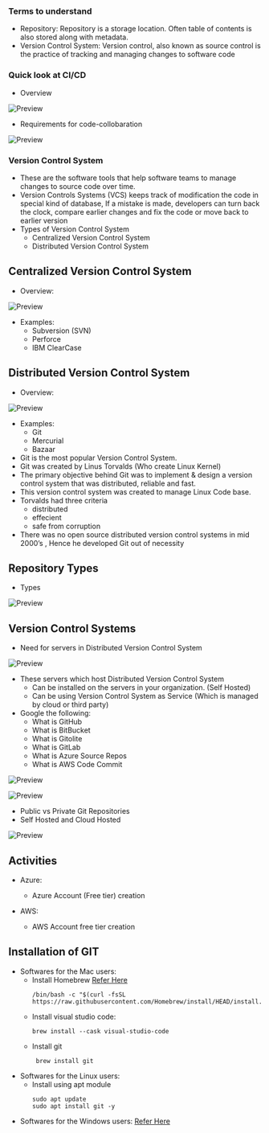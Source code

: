 ### Terms to understand

* Repository: Repository is a storage location. Often table of contents is also stored along with metadata.
* Version Control System: Version control, also known as source control is the practice of tracking and managing changes to software code

### Quick look at CI/CD
* Overview

![Preview](./Images/cicd.png)

*  Requirements for code-collobaration


![Preview](./Images/git-need.png)

### Version Control System

* These are the software tools that help software teams to manage changes to source code over time.
* Version Controls Systems (VCS) keeps track of modification the code in special kind of database, If a mistake is made, developers can turn back the clock, compare earlier changes and fix the code or move back to earlier version
* Types of Version Control System
    * Centralized Version Control System
    * Distributed Version Control System

## Centralized Version Control System

* Overview:

![Preview](./Images/centralised.png)

* Examples:
   * Subversion (SVN)
   * Perforce
   * IBM ClearCase

## Distributed Version Control System

* Overview:

![Preview](./Images/distributed.png)

* Examples:
    * Git
    * Mercurial
    * Bazaar
* Git is the most popular Version Control System. 
* Git was created by Linus Torvalds (Who create Linux Kernel)
* The primary objective behind Git was to implement & design a version control system that was distributed, reliable and fast.
* This version control system was created to manage Linux Code base.
* Torvalds had three criteria 
    * distributed
    * effecient
    * safe from corruption
* There was no open source distributed version control systems in mid 2000’s , Hence he developed Git out of necessity

## Repository Types

* Types

![Preview](./Images/repository.png)

## Version Control Systems

* Need for servers in Distributed Version Control System

![Preview](./Images/git1.png)

* These servers which host Distributed Version Control System
    * Can be installed on the servers in your organization. (Self Hosted)
    * Can be using Version Control System as Service (Which is managed by cloud or third party)
*  Google the following:
    * What is GitHub
    * What is BitBucket
    * What is Gitolite
    * What is GitLab
    * What is Azure Source Repos
    * What is AWS Code Commit

![Preview](./Images/git5.png)

![Preview](./Images/git3.png)

* Public vs Private Git Repositories 
* Self Hosted and Cloud Hosted

![Preview](./Images/git2.png)

## Activities

* Azure:

    * Azure Account (Free tier) creation

* AWS:

    * AWS Account free tier creation

## Installation of GIT

* Softwares for the Mac users:
    * Install Homebrew [Refer Here](https://brew.sh/)
        ```
        /bin/bash -c "$(curl -fsSL https://raw.githubusercontent.com/Homebrew/install/HEAD/install.sh)"
        ```
    * Install visual studio code: 
        ```
        brew install --cask visual-studio-code
        ```
    * Install git
        ```
         brew install git
        ```
 * Softwares for the Linux users:
     * Install using apt module
        ```
        sudo apt update
        sudo apt install git -y
        ```
* Softwares for the Windows users: [Refer Here](https://git-scm.com/downloads)






